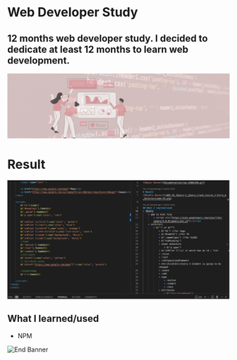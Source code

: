 # Web Developer Study
## 12 months web developer study. I decided to dedicate at least 12 months to learn web development.

![Begin Banner](Documentation/top-1200x350.gif)
 
# Result
![Middle Banner](/WDS-35_JQuery-1_jQuery_Crash_Course_1-Intro_&_Selectors/wds-35.png)
   
## What I learned/used
* NPM


        

   

![End Banner](Documentation/botton-1200x350.gif)